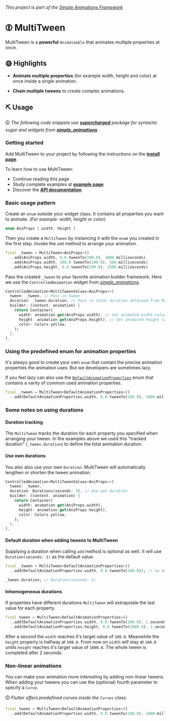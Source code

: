 *This project is part of the [Simple Animations Framework](https://pub.dev/packages/simple_animations)*

# ⦷ MultiTween

MultiTween is a **powerful** `Animateable` that animates multiple properties at once.

## 🌞 Highlights

- **Animate multiple properties** (for example width, height and color) at once inside a single animation.

- **Chain multiple tweens** to create complex animations.

## ⛏ Usage

🛈 *The following code snippets use
[**supercharged**](https://pub.dev/packages/supercharged)
package for syntactic sugar and widgets from
[**simple_animations**](https://pub.dev/packages/simple_animations)
.*

### Getting started

Add MultiTween to your project by following the instructions on the 
**[install page](https://pub.dev/packages/sa_multi_tween#-installing-tab-)**.

To learn how to use MultiTween:

- Continue reading this page
- Study complete examples at
[**example page**](https://pub.dev/packages/sa_multi_tween#-example-tab-)
- Discover the
[**API documentation**](https://pub.dev/documentation/sa_multi_tween/latest/sa_multi_tween/sa_multi_tween-library.html)

### Basic usage pattern

Create an `enum` outside your widget class. It contains all properties you want to animate. *(For example: width, height or color)*
```dart
enum AniProps { width, height }
```

Then you create a `MultiTween` by instancing it with the `enum` you created in the first step.
Invoke the `add` method to arrange your animation.

```dart
final _tween = MultiTween<AniProps>()
  ..add(AniProps.width, 0.0.tweenTo(100.0), 1000.milliseconds)
  ..add(AniProps.width, 100.0.tweenTo(200.0), 500.milliseconds)
  ..add(AniProps.height, 0.0.tweenTo(200.0), 2500.milliseconds)
```

Pass the created `_tween` to your favorite animation builder framework. Here we use the `ControlledAnimation` widget from *[simple_animations](https://pub.dev/packages/simple_animations)*. 

```dart
ControlledAnimation<MultiTweenValues<AniProps>>(
  tween: _tween, // Pass in tween
  duration: _tween.duration, // Pass in total duration obtained from MultiTween
  builder: (context, animation) {
    return Container(
      width: animation.get(AniProps.width), // Get animated width value
      height: animation.get(AniProps.height), // Get animated height value
      color: Colors.yellow,
    );
  },
),
```

### Using the predefined enum for animation properties

It's always good to create your own `enum` that contain the precise animation properties the animation uses.
But we developers are sometimes lazy. 

If you feel lazy can also use the [`DefaultAnimationProperties`](https://github.com/felixblaschke/sa_multi_tween/blob/master/lib/multi_tween/default_animation_properties.dart) enum that contains a varity of common used animation properties.

```dart
final _tween = MultiTween<DefaultAnimationProperties>()
  ..add(DefaultAnimationProperties.width, 0.0.tweenTo(100.0), 1000.milliseconds)
```

### Some notes on using durations

#### Duration tracking

The `MultiTween` tracks the duration for each property you specified when arranging your tween. In the examples above we used this "tracked duration" (`_tween.duration`) to define the total animation duration.

#### Use own durations

You also also use your own `Duration`. MultiTween will automatically lengthen or shorten the tween animation.

```dart
ControlledAnimation<MultiTweenValues<AniProps>>(
  tween: _tween,
  duration: Durations(seconds: 3), // Use own duration
  builder: (context, animation) {
    return Container(
      width: animation.get(AniProps.width),
      height: animation.get(AniProps.height),
      color: Colors.yellow,
    );
  },
),
```

#### Default duration when adding tweens to MultiTween

Supplying a duration when calling `add` method is optional as well. It will use `Duration(seconds: 1)` as the default value.

```dart
final _tween = MultiTween<DefaultAnimationProperties>()
  ..add(DefaultAnimationProperties.width, 0.0.tweenTo(100.0)); // no duration supplied

_tween.duration; // Duration(seconds: 1)
```

#### Inhomogeneous durations

If properties have different durations `MultiTween` will extrapolate the last value for each property.

```dart
final tween = MultiTween<DefaultAnimationProperties>()
  ..add(DefaultAnimationProperties.width, 0.0.tweenTo(100.0), 1.seconds) // width takes 1 second
  ..add(DefaultAnimationProperties.height, 0.0.tweenTo(1000.0), 2.seconds); // height takes 2 seconds
```
After a second the `width` reaches it's target value of `100.0`. Meanwhile the `height` property is halfway at `500.0`. From now on `width` will stay at `100.0` untils `height` reaches it's target value of `1000.0`. The whole tween is completed after 2 seconds.

### Non-linear animations

You can make your animation more interesting by adding non-linear tweens.
When adding your tweens you can use the (optional) fourth parameter to specify a `Curve`.

🛈 *Flutter offers predefined curves inside the `Curves` class.*

```dart
final tween = MultiTween<DefaultAnimationProperties>()
  ..add(DefaultAnimationProperties.width, 0.0.tweenTo(100.0), 1000.milliseconds, Curves.easeOut);
```